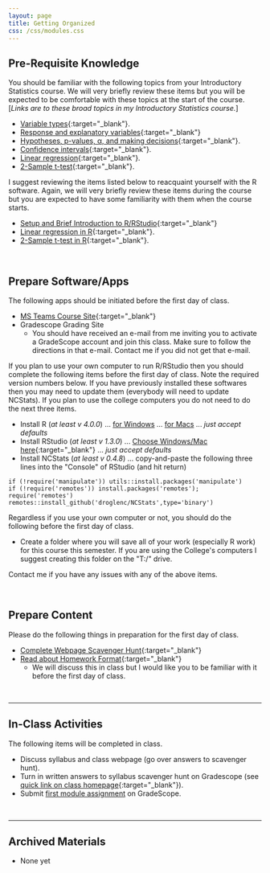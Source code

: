 ```yaml
---
layout: page
title: Getting Organized
css: /css/modules.css
---
```


## Pre-Requisite Knowledge
You should be familiar with the following topics from your Introductory Statistics course. We will very briefly review these items but you will be expected to be comfortable with these topics at the start of the course. [*Links are to these broad topics in my Introductory Statistics course.*]

* [Variable types](http://derekogle.com/NCMTH107/modules/FoundationalDefns.html){:target="_blank"}.
* [Response and explanatory variables](http://derekogle.com/NCMTH107/modules/DataProduction.html){:target="_blank"}
* [Hypotheses, p-values, &alpha;, and making decisions](http://derekogle.com/NCMTH107/modules/HypTesting.html){:target="_blank"}.
* [Confidence intervals](http://derekogle.com/NCMTH107/modules/ConfRegions.html){:target="_blank"}.
* [Linear regression](http://derekogle.com/NCMTH107/modules/LinearRegression.html){:target="_blank"}.
* [2-Sample t-test](http://derekogle.com/NCMTH107/modules/2Samplet.html){:target="_blank"}.

I suggest reviewing the items listed below to reacquaint yourself with the R software. Again, we will very briefly review these items during the course but you are expected to have some familiarity with them when the course starts.

* [Setup and Brief Introduction to R/RStudio](http://derekogle.com/NCMTH107/modules/bookR/RStart.html){:target="_blank"}
* [Linear regression in R](http://derekogle.com/NCMTH107/modules/RRegression.html){:target="_blank"}.
* [2-Sample t-test in R](http://derekogle.com/NCMTH107/modules/Rttests.html){:target="_blank"}.

&nbsp;

## Prepare Software/Apps
The following apps should be initiated before the first day of class.

* [MS Teams Course Site](resources/MSTeams_Intro){:target="_blank"}
* Gradescope Grading Site
    * You should have received an e-mail from me inviting you to activate a GradeScope account and join this class. Make sure to follow the directions in that e-mail. Contact me if you did not get that e-mail.

If you plan to use your own computer to run R/RStudio then you should complete the following items before the first day of class. Note the required version numbers below. If you have previously installed these softwares then you may need to update them (everybody will need to update NCStats). If you plan to use the college computers you do not need to do the next three items.

* Install R (*at least v 4.0.0*) ... [for Windows](https://cran.r-project.org/bin/windows/base/R-4.0.3-win.exe) ... [for Macs](https://cran.r-project.org/bin/macosx/R-4.0.3.pkg) ... *just accept defaults*
* Install RStudio (*at least v 1.3.0*) ... [Choose Windows/Mac here](https://rstudio.com/products/rstudio/download/#download){:target="_blank"} ... *just accept defaults*
* Install NCStats (*at least v 0.4.8*) ... copy-and-paste the following three lines into the "Console" of RStudio (and hit return)

```
if (!require('manipulate')) utils::install.packages('manipulate')
if (!require('remotes')) install.packages('remotes'); require('remotes')
remotes::install_github('droglenc/NCStats',type='binary')
```

Regardless if you use your own computer or not, you should do the following before the first day of class.

* Create a folder where you will save all of your work (especially R work) for this course this semester. If you are using the College's computers I suggest creating this folder on the "T:/" drive.

Contact me if you have any issues with any of the above items.

&nbsp;

## Prepare Content
Please do the following things in preparation for the first day of class.

* [Complete Webpage Scavenger Hunt](prep/GetOrganized_Hunt){:target="_blank"}
* [Read about Homework Format](resources/hwformat){:target="_blank"}
    * We will discuss this in class but I would like you to be familiar with it before the first day of class.

&nbsp;

----

## In-Class Activities
The following items will be completed in class.

* Discuss syllabus and class webpage (go over answers to scavenger hunt).
* Turn in written answers to syllabus scavenger hunt on Gradescope (see [quick link on class homepage](../){:target="_blank"}).
* Submit [first module assignment](ce/GetOrganized_CE1) on GradeScope.

&nbsp;

----

## Archived Materials

* None yet
